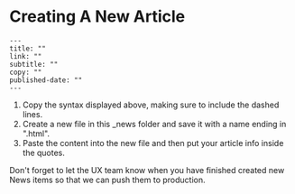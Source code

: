 # Creating A New Article

```
---
title: ""
link: ""
subtitle: ""
copy: ""
published-date: ""
---
```

1. Copy the syntax displayed above, making sure to include the dashed lines.
2. Create a new file in this _news folder and save it with a name ending in ".html".
3. Paste the content into the new file and then put your article info inside the quotes.

Don't forget to let the UX team know when you have finished created new News items so that we can push them to production.
